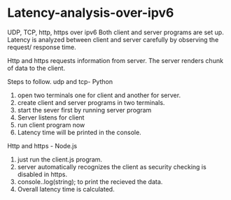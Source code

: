 # Latency-analysis-over-ipv6
UDP, TCP, http, https over ipv6
Both client and server programs are set up. Latency is analyzed between client and server carefully by 
observing the request/ response time.

Http and https requests information from server. The server renders chunk of data to the client. 

Steps to follow. udp and tcp- Python
1. open two terminals one for client and another for server.
2. create client and server programs in two terminals.
3. start the sever first by running server program
4. Server listens for client
5. run client program now
6. Latency time will be printed in the console.

Http and https - Node.js
1. just run the client.js program. 
2. server automatically recognizes the client as security checking is disabled in https.
3. console..log(string); to print the recieved the data. 
4. Overall latency time is calculated.
